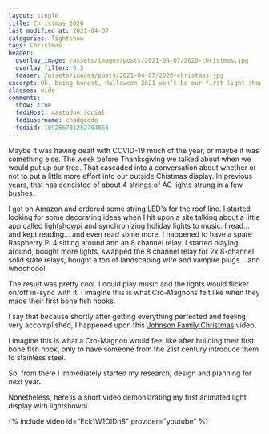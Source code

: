 ```yaml
---
layout: single
title: Christmas 2020
last_modified_at: 2021-04-07
categories: lightshow
tags: Christmas
header:
  overlay_image: /assets/images/posts/2021-04-07/2020-christmas.jpg
  overlay_filter: 0.5
  teaser: /assets/images/posts/2021-04-07/2020-christmas.jpg
excerpt: Ok, being honest, Halloween 2021 won’t be our first light show. I did, in fact, build something that was impressive for what it was.
classes: wide
comments:
  show: true
  fediHost: mastodon.social
  fediusername: chadgoode
  fediid: 109266731262704855
---
```


Maybe it was having dealt with COVID-19 much of the year, or maybe it was something else.<!--more--> The week before Thanksgiving we talked about when we would put up our tree. That cascaded into a conversation about whether or not to put a little more effort into our outside Chistmas display. In previous years, that has consisted of about 4 strings of AC lights strung in a few bushes. 

I got on Amazon and ordered some string LED's for the roof line. I started looking for some decorating ideas when I hit upon a site talking about a little app called <a href="https://lightshowpi.org/" target="_new">lightshowpi</a> and synchronizing holiday lights to music. I read... and kept reading... and even read some more. I happened to have a spare Raspberry Pi 4 sitting around and an 8 channel relay. I started playing around, bought more lights, swapped the 8 channel relay for 2x 8-channel solid state relays, bought a ton of landscaping wire and vampire plugs... and whoohooo! 

The result was pretty cool. I could play music and the lights would flicker on/off in-sync with it. I imagine this is what Cro-Magnons felt like when they made their first bone fish hooks.

I say that because shortly after getting everything perfected and feeling very accomplished, I happened upon this <a href="https://www.youtube.com/watch?v=90oZ52M4IC0" target="_new">Johnson Family Christmas</a> video.

I imagine this is what a Cro-Magnon would feel like after building their first bone fish hook, only to have someone from the 21st century introduce them to stainless steel.

So, from there I immediately started my research, design and planning for *next* year. 

Nonetheless, here is a short video demonstrating my first animated light display with lightshowpi.

{% include video id="Eck1W1OIDn8" provider="youtube" %}